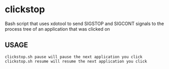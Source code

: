 # clickstop
Bash script that uses xdotool to send SIGSTOP and SIGCONT signals to the process tree of an application that was clicked on

## USAGE
	clickstop.sh pause will pause the next application you click
	clickstop.sh resume will resume the next application you click
